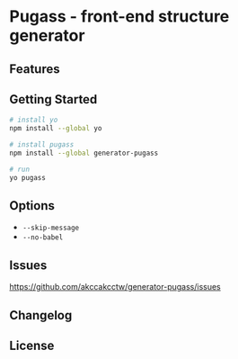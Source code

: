 # Pugass - front-end structure generator

## Features

## Getting Started

```sh
# install yo
npm install --global yo

# install pugass
npm install --global generator-pugass

# run
yo pugass
```

## Options

+ `--skip-message`
+ `--no-babel`

## Issues

<https://github.com/akccakcctw/generator-pugass/issues>

## Changelog

## License
